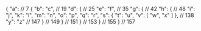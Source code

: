 { "a":        // 7
{ "b": "c",   // 19
"d": {        // 25
"e": "f",     // 35
"g": {        // 42
"h": {        // 48
"i": "j",
"k": "l",
"m": "n",
"o": "p",
"q": "r",
"s": {
"t": "u",
"v": [
"w",
"x"
]
},           // 138
"y": "z"     // 147
}            // 149
}            // 151
}            // 153
}            // 155
}            // 157